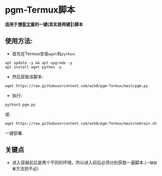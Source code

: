 # pgm-Termux脚本

**适用于[博客文章](https://wzk0.github.io/pm)的一键(其实是两键🌚)脚本**

## 使用方法:

* 首先在Termux安装`wget`和`python`:

```
apt update -y && apt upgrade -y
apt install wget python -y
```

* 然后获取该脚本:

```
wget https://raw.githubusercontent.com/wzk0/pgm-Termux/main/pgm.py
```

* 执行:

```
python3 pgm.py
```

或:

```
wget https://raw.githubusercontent.com/wzk0/pgm-Termux/main/nobrain.sh
```

一键部署.

## 关键点

* 进入容器前后是两个不同的环境，所以进入前后必须分别获取一遍脚本.(`一键部署`方法则不必)

